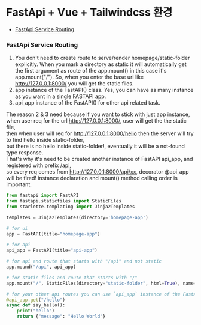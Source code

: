 # FastApi + Vue + Tailwindcss 환경

<!-- vim-markdown-toc GFM -->

- [FastApi Service Routing](#fastapi-service-routing)

<!-- vim-markdown-toc -->

### FastApi Service Routing

1. You don't need to create route to serve/render homepage/static-folder explicitly. When you mark a directory as static it will automatically get the first argument as route of the app.mount() in this case it's app.mount("/"). So, when you enter the base url like http://127.0.0.1:8000/ you will get the static files.
2. app instance of the FastAPI() class. Yes, you can have as many instance as you want in a single FASTAPI app.
3. api_app instance of the FastAPI() for other api related task.

The reason 2 & 3 need because if you want to stick with just app instance, \
when user req for the url http://127.0.0.1:8000/, user will get the the static file, \
then when user will req for http://127.0.0.1:8000/hello then the server will try to find hello inside static-folder, \
but there is no hello inside static-folder!, eventually it will be a not-found type response. \
That's why it's need to be created another instance of FastAPI api_app, and registered with prefix /api, \
so every req comes from http://127.0.0.1:8000/api/xx, decorator @api_app will be fired!
instance declaration and mount() method calling order is important.

```python
from fastapi import FastAPI
from fastapi.staticfiles import StaticFiles
from starlette.templating import Jinja2Templates

templates = Jinja2Templates(directory='homepage-app')

# for ui
app = FastAPI(title="homepage-app")

# for api
api_app = FastAPI(title="api-app")

# for api and route that starts with "/api" and not static
app.mound("/api", api_app)

# for static files and route that starts with "/"
app.mount("/", StaticFiles(directory="static-folder", html=True), name="static-folder") 

# for your other api routes you can use `api_app` instance of the FastAPI
@api_app.get("/hello")
async def say_hello():
    print("hello")
    return {"message": "Hello World"}

```


